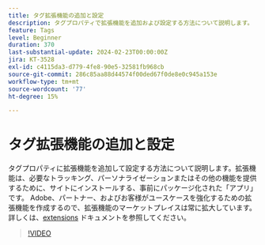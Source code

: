 ```yaml
---
title: タグ拡張機能の追加と設定
description: タグプロパティで拡張機能を追加および設定する方法について説明します。
feature: Tags
level: Beginner
duration: 370
last-substantial-update: 2024-02-23T00:00:00Z
jira: KT-3528
exl-id: c4115da3-d779-4fe8-90e5-32581fb968cb
source-git-commit: 286c85aa88d44574f00ded67f0de8e0c945a153e
workflow-type: tm+mt
source-wordcount: '77'
ht-degree: 15%

---
```


# タグ拡張機能の追加と設定

タグプロパティに拡張機能を追加して設定する方法について説明します。拡張機能は、必要なトラッキング、パーソナライゼーションまたはその他の機能を提供するために、サイトにインストールする、事前にパッケージ化された「アプリ」です。 Adobe、パートナー、およびお客様がユースケースを強化するための拡張機能を作成するので、拡張機能のマーケットプレイスは常に拡大しています。 詳しくは、[extensions](https://experienceleague.adobe.com/docs/experience-platform/tags/ui/extensions/overview.html?lang=ja) ドキュメントを参照してください。

>[!VIDEO](https://video.tv.adobe.com/v/3428586/?learn=on&enablevpops&captions=jpn)
